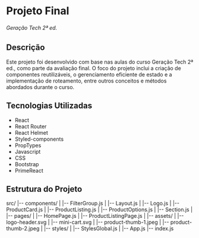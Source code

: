 # Projeto Final
<h6>Geração Tech 2ª ed.</h6>

## Descrição
Este projeto foi desenvolvido com base nas aulas do curso Geração Tech 2ª ed., como parte da avaliação final. O foco do projeto inclui a criação de componentes reutilizáveis, o gerenciamento eficiente de estado e a implementação de roteamento, entre outros conceitos e métodos abordados durante o curso.

## Tecnologias Utilizadas
- React
- React Router
- React Helmet
- Styled-components
- PropTypes
- Javascript
- CSS
- Bootstrap
- PrimeReact

## Estrutura do Projeto
src/ |-- components/ | |-- FilterGroup.js | |-- Layout.js | |-- Logo.js | |-- ProductCard.js | |-- ProductListing.js | |-- ProductOptions.js | |-- Section.js | |-- pages/ | |-- HomePage.js | |-- ProductListingPage.js | |-- assets/ | |-- logo-header.svg | |-- mini-cart.svg | |-- product-thumb-1.jpeg | |-- product-thumb-2.jpeg | |-- styles/ | |-- StylesGlobal.js | |-- App.js |-- index.js
